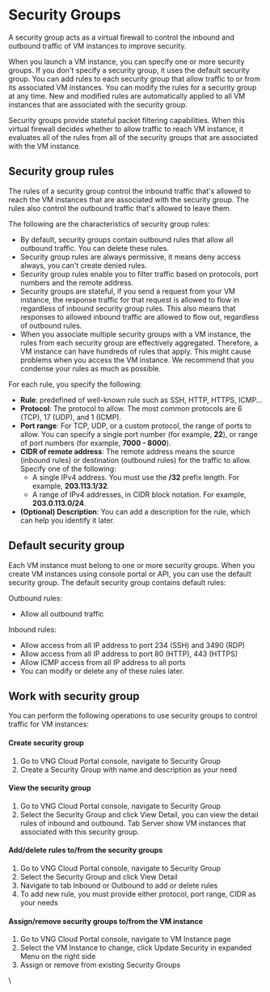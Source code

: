 # Security Groups

A security group acts as a virtual firewall to control the inbound and outbound traffic of VM instances to improve security.

When you launch a VM instance, you can specify one or more security groups. If you don't specify a security group, it uses the default security group. You can add rules to each security group that allow traffic to or from its associated VM instances. You can modify the rules for a security group at any time. New and modified rules are automatically applied to all VM instances that are associated with the security group.

Security groups provide stateful packet filtering capabilities. When this virtual firewall decides whether to allow traffic to reach VM instance, it evaluates all of the rules from all of the security groups that are associated with the VM instance.

## Security group rules <a href="#securitygroups-securitygrouprules" id="securitygroups-securitygrouprules"></a>

The rules of a security group control the inbound traffic that's allowed to reach the VM instances that are associated with the security group. The rules also control the outbound traffic that's allowed to leave them.

The following are the characteristics of security group rules:

* By default, security groups contain outbound rules that allow all outbound traffic. You can delete these rules.
* Security group rules are always permissive, it means deny access always, you can't create denied rules.
* Security group rules enable you to filter traffic based on protocols, port numbers and the remote address.
* Security groups are stateful, if you send a request from your VM instance, the response traffic for that request is allowed to flow in regardless of inbound security group rules. This also means that responses to allowed inbound traffic are allowed to flow out, regardless of outbound rules.
* When you associate multiple security groups with a VM instance, the rules from each security group are effectively aggregated. Therefore, a VM instance can have hundreds of rules that apply. This might cause problems when you access the VM instance. We recommend that you condense your rules as much as possible.

For each rule, you specify the following:

* **Rule**: predefined of well-known rule such as SSH, HTTP, HTTPS, ICMP…
* **Protocol**: The protocol to allow. The most common protocols are 6 (TCP), 17 (UDP), and 1 (ICMP).
* **Port range**: For TCP, UDP, or a custom protocol, the range of ports to allow. You can specify a single port number (for example, **22**), or range of port numbers (for example, **7000 - 8000**).
* **CIDR of remote address**: The remote address means the source (inbound rules) or destination (outbound rules) for the traffic to allow. Specify one of the following:
  * A single IPv4 address. You must use the **/32** prefix length. For example, **203.113.1/32**.
  * A range of IPv4 addresses, in CIDR block notation. For example, **203.0.113.0/24**.
* **(Optional) Description**: You can add a description for the rule, which can help you identify it later.

## Default security group <a href="#securitygroups-defaultsecuritygroup" id="securitygroups-defaultsecuritygroup"></a>

Each VM instance must belong to one or more security groups. When you create VM instances using console portal or API, you can use the default security group. The default security group contains default rules:

Outbound rules:

* Allow all outbound traffic

Inbound rules:

* Allow access from all IP address to port 234 (SSH) and 3490 (RDP)
* Allow access from all IP address to port 80 (HTTP), 443 (HTTPS)
* Allow ICMP access from all IP address to all ports
* You can modify or delete any of these rules later.

## Work with security group <a href="#securitygroups-workwithsecuritygroup" id="securitygroups-workwithsecuritygroup"></a>

You can perform the following operations to use security groups to control traffic for VM instances:

#### Create security group <a href="#securitygroups-createsecuritygroup" id="securitygroups-createsecuritygroup"></a>

1. Go to VNG Cloud Portal console, navigate to Security Group
2. Create a Security Group with name and description as your need

#### View the security group <a href="#securitygroups-viewthesecuritygroup" id="securitygroups-viewthesecuritygroup"></a>

1. Go to VNG Cloud Portal console, navigate to Security Group
2. Select the Security Group and click View Detail, you can view the detail rules of inbound and outbound. Tab Server show VM instances that associated with this security group.

#### Add/delete rules to/from the security groups <a href="#securitygroups-add-deleterulesto-fromthesecuritygroups" id="securitygroups-add-deleterulesto-fromthesecuritygroups"></a>

1. Go to VNG Cloud Portal console, navigate to Security Group
2. Select the Security Group and click View Detail
3. Navigate to tab Inbound or Outbound to add or delete rules
4. To add new rule, you must provide either protocol, port range, CIDR as your needs

#### Assign/remove security groups to/from the VM instance <a href="#securitygroups-assign-removesecuritygroupsto-fromthevminstance" id="securitygroups-assign-removesecuritygroupsto-fromthevminstance"></a>

1. Go to VNG Cloud Portal console, navigate to VM Instance page
2. Select the VM Instance to change, click Update Security in expanded Menu on the right side
3. Assign or remove from existing Security Groups

\
